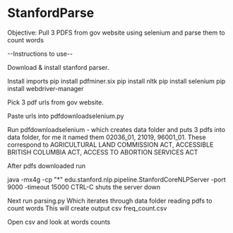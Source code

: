# StanfordParse

Objective:
Pull 3 PDFS from gov website using selenium and parse them to count words

--Instructions to use--

Download & install stanford parser.

Install imports
pip install pdfminer.six
pip install nltk
pip install selenium
pip install webdriver-manager

Pick 3 pdf urls from gov website.

Paste urls into pdfdownloadselenium.py

Run pdfdownloadselenium - which creates data folder and puts 3 pdfs into data folder, for me it named them 02036_01, 21019, 96001_01. 
These correspond to AGRICULTURAL LAND COMMISSION ACT, ACCESSIBLE BRITISH COLUMBIA ACT, ACCESS TO ABORTION SERVICES ACT

After pdfs downloaded run 

java -mx4g -cp "*" edu.stanford.nlp.pipeline.StanfordCoreNLPServer -port 9000 -timeout 15000
CTRL-C shuts the server down

Next run parsing.py
Which iterates through data folder reading pdfs to count words
This will create output csv freq_count.csv

Open csv and look at words counts
